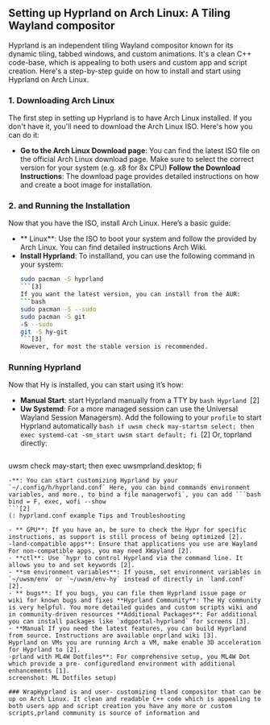 ## Setting up Hyprland on Arch Linux: A Tiling Wayland compositor

Hyprland is an independent tiling Wayland compositor known for its dynamic tiling, tabbed windows, and custom animations. It's a clean C++ code-base, which is appealing to both users and custom app and script creation. Here's a step-by-step guide on how to install and start using Hyprland on Arch Linux.

### 1. Downloading Arch Linux

The first step in setting up Hyprland is to have Arch Linux installed. If you don't have it, you'll need to download the Arch Linux ISO. Here's how you can do it:

- **Go to the Arch Linux Download page**: You can find the latest ISO file on the official Arch Linux download page. Make sure to select the correct version for your system (e.g. x8 for 8x CPU) **Follow the Download Instructions**: The download page provides detailed instructions on how and create a boot image for installation.

### 2. and Running the Installation

Now that you have the ISO, install Arch Linux. Here’s a basic guide:

- ** Linux**: Use the ISO to boot your system and follow the provided by Arch Linux. You can find detailed instructions Arch Wiki.
- **Install Hyprland**: To installland, you can use the following command in your system:
  ```bash
  sudo pacman -S hyprland
  ```[3]
  If you want the latest version, you can install from the AUR:
  ```bash
  sudo pacman -S --sudo
  sudo pacman -S git
  -S --sudo
  git -S hy-git
  ```[3]
  However, for most the stable version is recommended.

###  Running Hyprland

Now that Hy is installed, you can start using it’s how:

- **Manual Start**: start Hyprland manually from a TTY by  ```bash
  Hyprland ```[2]
- **Uw Systemd**: For a more managed session can use the Universal Wayland Session Managersm). Add the following to your `profile` to start Hyprland automatically ```bash
  if uwsm check may-startsm select; then exec systemd-cat -sm_start uwsm start default; fi ```[2]
  Or, toprland directly:
  ```bash
 uwsm check may-start; then exec uwsmprland.desktop; fi
  ```[2]
-**: You can start customizing Hyprland by your `~/.config/h/hyprland.conf` Here, you can bind commands environment variables, and more., to bind a file managerwofi`, you can add ```bash
  bind = F, exec, wofi --show
  ```[2]
  (: hyprland.conf example Tips and Troubleshooting

- ** GPU**: If you have an, be sure to check the Hypr for specific instructions, as support is still process of being optimized [2].
-land-compatible apps**: Ensure that applications you use are Wayland For non-compatible apps, you may need XWayland [2].
- **ctl**: Use `hypr to control Hyprland via the command line. It allows you to and set keywords [2].
- **sm environment variables**: If yousm, set environment variables in `~/uwsm/env` or `~/uwsm/env-hy` instead of directly in `land.conf` [2].
- ** bugs**: If you bugs, you can file them Hyprland issue page or wiki for known bugs and fixes **Hyprland Community**: The Hy community is very helpful. You more detailed guides and custom scripts wiki and in community-driven resources **Additional Packages**: For additional you can install packages like `xdgportal-hyprland` for screens [3].
- **Manual If you need the latest features, you can build Hyprland from source. Instructions are available onprland wiki [3].
Hyprland on VMs you are running Arch a VM, make enable 3D acceleration for Hyprland to [2].
-prland with ML4W Dotfiles**: For comprehensive setup, you ML4W Dot which provide a pre- configuredland environment with additional enhancements [1].
screenshot: ML Dotfiles setup)

### WrapHyprland is and user- customizing tland compositor that can be up on Arch Linux. It clean and readable C++ code which is appealing to both users app and script creation you have any more or custom scripts,prland community is source of information and